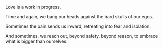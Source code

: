 Love is a work in progress.

Time and again,
we bang our heads
against the hard skulls
of our egos.

Sometimes the pain
sends us inward,
retreating into fear
and isolation.

And sometimes,
we reach out,
beyond safety,
beyond reason,
to embrace
what is bigger 
than ourselves.
